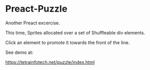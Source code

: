 # Preact-Puzzle
Another Preact excercise.  

This time, Sprites allocated over a set of Shuffleable div elements.

Click an element to promote it towards the front of the line.

See demo at:


https://tetrainfotech.net/puzzle/index.html
